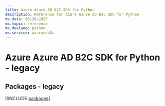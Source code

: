 ```yaml
---
title: Azure Azure AD B2C SDK for Python
description: Reference for Azure Azure AD B2C SDK for Python
ms.date: 05/28/2025
ms.topic: reference
ms.devlang: python
ms.service: azureadb2c
---
```

# Azure Azure AD B2C SDK for Python - legacy
## Packages - legacy
[!INCLUDE [packages](azure-ad-b2c-index.md)]